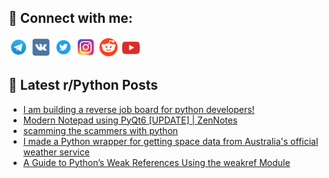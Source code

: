 ## 🔎 Connect with me:
[<img src="https://github.com/bullbesh/bullbesh/blob/main/images/Telegram.png" width="32" height="32" />](https://t.me/bullbesh)
[<img src="https://github.com/bullbesh/bullbesh/blob/main/images/VK.png" width="32" height="32" />](https://vk.com/bullbesh)
[<img src="https://github.com/bullbesh/bullbesh/blob/main/images/Twitter.png" width="32" height="32" />](https://twitter.com/bullbesh1)
[<img src="https://github.com/bullbesh/bullbesh/blob/main/images/Instagram.png" width="32" height="32" />](https://www.instagram.com/bullbesh)
[<img src="https://github.com/bullbesh/bullbesh/blob/main/images/Reddit.png" width="32" height="32" />](https://www.reddit.com/user/bullbesh)
[<img src="https://github.com/bullbesh/bullbesh/blob/main/images/YouTube.png" width="32" height="32" />](https://www.youtube.com/channel/UCtfjRs6uzgq5mfm8S06WTcg)

## 📕 Latest r/Python Posts
<!-- BLOG-POST-LIST:START -->
- [I am building a reverse job board for python developers!](https://www.reddit.com/r/Python/comments/1do51jk/i_am_building_a_reverse_job_board_for_python/)
- [Modern Notepad using PyQt6 [UPDATE] | ZenNotes](https://www.reddit.com/r/Python/comments/1do46ez/modern_notepad_using_pyqt6_update_zennotes/)
- [scamming the scammers with python](https://www.reddit.com/r/Python/comments/1do3dd2/scamming_the_scammers_with_python/)
- [I made a Python wrapper for getting space data from Australia&#39;s official weather service](https://www.reddit.com/r/Python/comments/1do332s/i_made_a_python_wrapper_for_getting_space_data/)
- [A Guide to Python’s Weak References Using the weakref Module](https://www.reddit.com/r/Python/comments/1do2mmz/a_guide_to_pythons_weak_references_using_the/)
<!-- BLOG-POST-LIST:END -->
